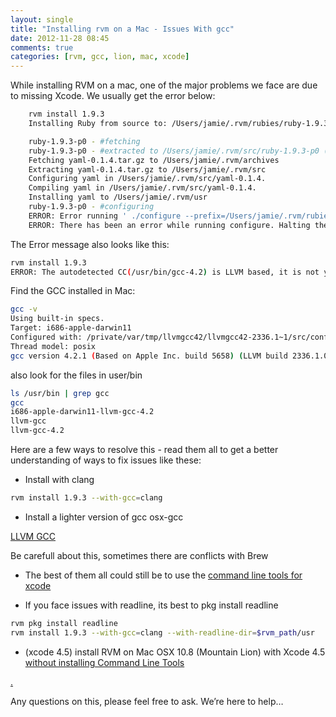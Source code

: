 ```yaml
---
layout: single
title: "Installing rvm on a Mac - Issues With gcc"
date: 2012-11-28 08:45
comments: true
categories: [rvm, gcc, lion, mac, xcode] 
---
```


While installing RVM on a mac, one of the major problems we face are due to missing Xcode. We usually get the error below:

```sh
    rvm install 1.9.3
    Installing Ruby from source to: /Users/jamie/.rvm/rubies/ruby-1.9.3-p0, this may take a while depending on your cpu(s)...

    ruby-1.9.3-p0 - #fetching 
    ruby-1.9.3-p0 - #extracted to /Users/jamie/.rvm/src/ruby-1.9.3-p0 (already extracted)
    Fetching yaml-0.1.4.tar.gz to /Users/jamie/.rvm/archives
    Extracting yaml-0.1.4.tar.gz to /Users/jamie/.rvm/src
    Configuring yaml in /Users/jamie/.rvm/src/yaml-0.1.4.
    Compiling yaml in /Users/jamie/.rvm/src/yaml-0.1.4.
    Installing yaml to /Users/jamie/.rvm/usr
    ruby-1.9.3-p0 - #configuring 
    ERROR: Error running ' ./configure --prefix=/Users/jamie/.rvm/rubies/ruby-1.9.3-p0 --enable-shared --disable-install-doc --with-libyaml-dir=/Users/jamie/.rvm/usr ', please read /Users/jamie/.rvm/log/ruby-1.9.3-p0/configure.log
    ERROR: There has been an error while running configure. Halting the installation.
```

The Error message also looks like this:

```sh
rvm install 1.9.3
ERROR: The autodetected CC(/usr/bin/gcc-4.2) is LLVM based, it is not yet fully supported by ruby and gems, please read `rvm requirements`, and set CC=/path/to/gcc .
```

Find the GCC installed in Mac:

```sh
gcc -v
Using built-in specs.
Target: i686-apple-darwin11
Configured with: /private/var/tmp/llvmgcc42/llvmgcc42-2336.1~1/src/configure --disable-checking --enable-werror --prefix=/Developer/usr/llvm-gcc-4.2 --mandir=/share/man --enable-languages=c,objc,c++,obj-c++ --program-prefix=llvm- --program-transform-name=/^[cg][^.-]*$/s/$/-4.2/ --with-slibdir=/usr/lib --build=i686-apple-darwin11 --enable-llvm=/private/var/tmp/llvmgcc42/llvmgcc42-2336.1~1/dst-llvmCore/Developer/usr/local --program-prefix=i686-apple-darwin11- --host=x86_64-apple-darwin11 --target=i686-apple-darwin11 --with-gxx-include-dir=/usr/include/c++/4.2.1
Thread model: posix
gcc version 4.2.1 (Based on Apple Inc. build 5658) (LLVM build 2336.1.00)
```

also look for the files in user/bin

```sh
ls /usr/bin | grep gcc
gcc
i686-apple-darwin11-llvm-gcc-4.2
llvm-gcc
llvm-gcc-4.2
```

Here are a few ways to resolve this - read them all to get a better understanding of ways to fix issues like these:

- Install with clang

```sh
rvm install 1.9.3 --with-gcc=clang
```

- Install a lighter version of gcc osx-gcc

[LLVM GCC](https://github.com/kennethreitz/osx-gcc-installer/downloads )

Be carefull about this, sometimes there are conflicts with Brew

- The best of them all could still be to use the [command line tools for xcode](https://developer.apple.com/downloads/index.action)

- If you face issues with readline, its best to pkg install readline

```sh
rvm pkg install readline 
rvm install 1.9.3 --with-gcc=clang --with-readline-dir=$rvm_path/usr
```

- (xcode 4.5) install RVM on Mac OSX 10.8 (Mountain Lion) with Xcode 4.5 [without installing Command Line Tools](https://gist.github.com/3789921)


[.](http://stackoverflow.com/questions/8032824/cant-install-ruby-under-lion-with-rvm-gcc-issues)

Any questions on this, please feel free to ask. We’re here to help…
